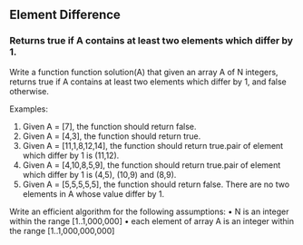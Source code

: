 ## Element Difference

### Returns true if A contains at least two elements which differ by 1.

Write a function
function solution(A)
that given an array A of N integers, returns true if A contains at least two elements which differ by 1, and false otherwise.

Examples:

1. Given A = [7], the function should return false.
2. Given A = [4,3], the function should return true.
3. Given A = [11,1,8,12,14], the function should return true.pair of element which differ by 1 is (11,12).
4. Given A = [4,10,8,5,9], the function should return true.pair of element which differ by 1 is (4,5), (10,9) and (8,9).
5. Given A = [5,5,5,5,5], the function should return false. There are no two elements in A whose value differ by 1.

Write an efficient algorithm for the following assumptions:
• N is an integer within the range [1..1,000,000] • each element of array A is an integer within the range  [1..1,000,000,000]
